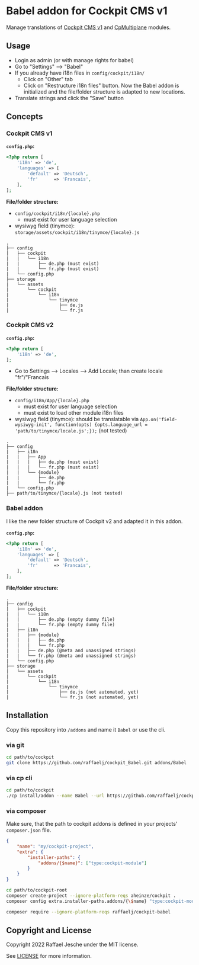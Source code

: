 # Babel addon for Cockpit CMS v1

Manage translations of [Cockpit CMS v1][1] and [CpMultiplane][2] modules.

## Usage

* Login as admin (or with manage rights for babel)
* Go to "Settings" --> "Babel"
* If you already have i18n files in `config/cockpit/i18n/`
  * Click on "Other" tab
  * Click on "Restructure i18n files" button. Now the Babel addon is initialized and the file/folder structure is adapted to new locations.
* Translate strings and click the "Save" button

## Concepts

### Cockpit CMS v1

__`config.php`:__

```php
<?php return [
    'i18n' => 'de',
    'languages' => [
        'default' => 'Deutsch',
        'fr'      => 'Francais',
    ],
];
```

__File/folder structure:__

* `config/cockpit/i18n/{locale}.php`
  * must exist for user language selection
* wysiwyg field (tinymce): `storage/assets/cockpit/i18n/tinymce/{locale}.js`

```text
.
├── config
|   ├── cockpit
|   |   └── i18n
|   |       ├── de.php (must exist)
|   |       └── fr.php (must exist)
|   └── config.php
├── storage
|   └── assets
|       └── cockpit
|           └── i18n
|               └── tinymce
|                   ├── de.js
|                   └── fr.js
```

### Cockpit CMS v2

__`config.php`:__

```php
<?php return [
    'i18n' => 'de',
];
```

* Go to Settings --> Locales --> Add Locale; than create locale "fr"/"Francais

__File/folder structure:__

* `config/i18n/App/{locale}.php`
  * must exist for user language selection
  * must exist to load other module i18n files
* wysiwyg field (tinymce): should be translatable via `App.on('field-wysiwyg-init', function(opts) {opts.language_url = 'path/to/tinymce/locale.js';});` (not tested)

```text
.
├── config
|   ├── i18n
|   |   ├── App
|   |   |   ├── de.php (must exist)
|   |   |   └── fr.php (must exist)
|   |   └── {module}
|   |       ├── de.php
|   |       └── fr.php
|   └── config.php
├── path/to/tinymce/{locale}.js (not tested)
```

### Babel addon

I like the new folder structure of Cockpit v2 and adapted it in this addon.

__`config.php`:__

```php
<?php return [
    'i18n' => 'de',
    'languages' => [
        'default' => 'Deutsch',
        'fr'      => 'Francais',
    ],
];
```

__File/folder structure:__

```text
.
├── config
|   ├── cockpit
|   |   └── i18n
|   |       ├── de.php (empty dummy file)
|   |       └── fr.php (empty dummy file)
|   ├── i18n
|   |   ├── {module}
|   |   |   ├── de.php
|   |   |   └── fr.php
|   |   ├── de.php (@meta and unassigned strings)
|   |   └── fr.php (@meta and unassigned strings)
|   └── config.php
├── storage
|   └── assets
|       └── cockpit
|           └── i18n
|               └── tinymce
|                   ├── de.js (not automated, yet)
|                   └── fr.js (not automated, yet)
```

## Installation

Copy this repository into `/addons` and name it `Babel` or use the cli.

### via git

```bash
cd path/to/cockpit
git clone https://github.com/raffaelj/cockpit_Babel.git addons/Babel
```

### via cp cli

```bash
cd path/to/cockpit
./cp install/addon --name Babel --url https://github.com/raffaelj/cockpit_Babel/archive/main.zip
```

### via composer

Make sure, that the path to cockpit addons is defined in your projects' `composer.json` file.

```json
{
    "name": "my/cockpit-project",
    "extra": {
        "installer-paths": {
            "addons/{$name}": ["type:cockpit-module"]
        }
    }
}
```

```bash
cd path/to/cockpit-root
composer create-project --ignore-platform-reqs aheinze/cockpit .
composer config extra.installer-paths.addons/{\$name} "type:cockpit-module"

composer require --ignore-platform-reqs raffaelj/cockpit-babel
```

## Copyright and License

Copyright 2022 Raffael Jesche under the MIT license.

See [LICENSE][3] for more information.


[1]: https://github.com/agentejo/cockpit/
[2]: https://github.com/raffaelj/CpMultiplane/
[3]: https://github.com/raffaelj/cockpit_Babel/blob/master/LICENSE
